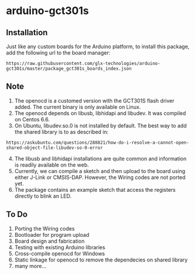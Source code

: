 # arduino-gct301s

## Installation
Just like any custom boards for the Arduino platform, to install this package, add the following url to the board manager:

`https://raw.githubusercontent.com/glx-technologies/arduino-gct301s/master/package_gct301s_boards_index.json`

## Note
1. The openocd is a customed version with the GCT301S flash driver added. The current binary is only available on Linux.
2. The openocd depends on libusb, libhidapi and libudev. It was compiled on Centos 6.6.
3. On Ubuntu, libudev.so.0 is not installed by default. The best way to add the shared library is to as described in:

`https://askubuntu.com/questions/288821/how-do-i-resolve-a-cannot-open-shared-object-file-libudev-so-0-error`

4. The libusb and libhidapi installations are quite common and information is readily available on the web.
5. Currently, we can compile a sketch and then upload to the board using either J-Link or CMSIS-DAP. However, the Wiring codes are not ported yet. 
6. The package contains an example sketch that access the registers directly to blink an LED.

## To Do
1. Porting the Wiring codes
2. Bootloader for program upload
3. Board design and fabrication
4. Testing with existing Arduino libraries
5. Cross-compile openocd for Windows
6. Static linkage for openocd to remove the dependecies on shared library
7. many more...
